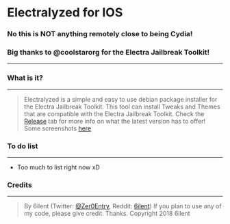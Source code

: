 # Electralyzed for IOS

### No this is NOT anything remotely close to being Cydia!

### Big thanks to @coolstarorg for the Electra Jailbreak Toolkit!
---

### What is it?
---
> Electralyzed is a simple and easy to use debian package installer for the Electra Jailbreak Toolkit.
This tool can install Tweaks and Themes that are compatible with the Electra Jailbreak Toolkit.
Check the [Release](https://github.com/6ilent/electralyzed_iOS/releases) tab for more info on what the latest version has to offer!
Some screenshots [here](https://twitter.com/Zer0Entry/status/959607713666809856)

### To do list
---
* Too much to list right now xD

### Credits
---
> By 6ilent (Twitter: [@Zer0Entry](https://twitter.com/zer0entry), Reddit: [6ilent](http://reddit.com/user/6ilent))
If you plan to use any of my code, please give credit. Thanks. Copyright 2018 6ilent
